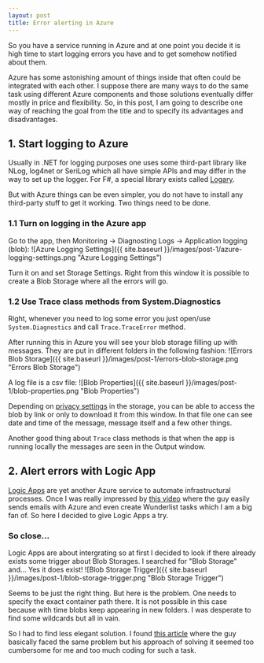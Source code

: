 ```yaml
---
layout: post
title: Error alerting in Azure
---
```


So you have a service running in Azure and at one point you decide it is high time to start logging errors you have and to get somehow notified about them.

Azure has some astonishing amount of things inside that often could be integrated with each other. I suppose there are many ways to do the same task using different Azure components and those solutions eventually differ mostly in price and flexibility. So, in this post, I am going to describe one way of reaching the goal from the title and to specify its advantages and disadvantages.

## 1. Start logging to Azure

Usually in .NET for logging purposes one uses some third-part library like NLog, log4net or SeriLog which all have simple APIs and may differ in the way to set up the logger. For F#, a special library exists called [Logary](https://github.com/logary/logary). 

But with Azure things can be even simpler, you do not have to install any third-party stuff to get it working. Two things need to be done.

### 1.1 Turn on logging in the Azure app

Go to the app, then Monitoring -> Diagnosting Logs -> Application logging (blob):
![Azure Logging Settings]({{ site.baseurl }}/images/post-1/azure-logging-settings.png "Azure Logging Settings")

Turn it on and set Storage Settings. Right from this window it is possible to create a Blob Storage where all the errors will go.

### 1.2 Use Trace class methods from System.Diagnostics

Right, whenever you need to log some error you just open/use `System.Diagnostics` and call `Trace.TraceError` method.

After running this in Azure you will see your blob storage filling up with messages. They are put in different folders in the following fashion:
![Errors Blob Storage]({{ site.baseurl }}/images/post-1/errors-blob-storage.png "Errors Blob Storage")

A log file is a csv file:
![Blob Properties]({{ site.baseurl }}/images/post-1/blob-properties.png "Blob Properties")

Depending on [privacy settings](https://docs.microsoft.com/en-us/azure/storage/blobs/storage-manage-access-to-resources) in the storage, you can be able to access the blob by link or only to download it from this window. In that file one can see date and time of the message, message itself and a few other things.

Another good thing about `Trace` class methods is that when the app is running locally the messages are seen in the Output window.

## 2. Alert errors with Logic App

[Logic Apps](https://docs.microsoft.com/en-us/azure/logic-apps/logic-apps-what-are-logic-apps) are yet another Azure service to automate infrastructural processes. Once I was really impressed by [this video](https://www.youtube.com/watch?v=faIvOYpcUq4) where the guy easily sends emails with Azure and even create Wunderlist tasks which I am a big fan of. So here I decided to give Logic Apps a try.

### So close...

Logic Apps are about intergrating so at first I decided to look if there already exists some trigger about Blob Storages. I searched for "Blob Storage" and... Yes it does exist!
![Blob Storage Trigger]({{ site.baseurl }}/images/post-1/blob-storage-trigger.png "Blob Storage Trigger")

Seems to be just the right thing. But here is the problem. One needs to specify the exact container path there. It is not possible in this case because with time blobs keep appearing in new folders. I was desperate to find some wildcards but all in vain. 

So I had to find less elegant solution. I found [this article](http://www.chrisjohnson.io/2016/04/24/parsing-azure-blob-storage-logs-using-azure-functions/) where the guy basically faced the same problem but his approach of solving it seemed too cumbersome for me and too much coding for such a task.